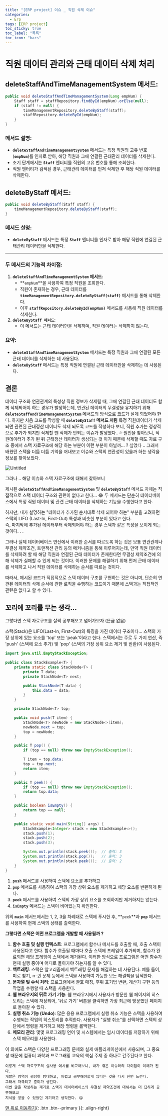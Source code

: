 ```yaml
---
title: "[ERP project] 이슈 _ 직원 삭제 이슈"
categories:
  - Erp
tags: [ERP project]
toc_sticky: true
toc_label: "목록"
toc_icon: "bars"
---
```


# 직원 데이터 관리와 근태 데이터 삭제 처리

## **deleteStaffAndTimeManagementSystem 메서드:**

```java
public void deleteStaffAndTimeManagementSystem(Long empNum) {
    Staff staff = staffRepository.findById(empNum).orElse(null);
    if (staff != null) {
        timeManagementRepository.deleteByStaff(staff);
        staffRepository.deleteById(empNum);
    }
}
```

### **메서드 설명:**

- **`deleteStaffAndTimeManagementSystem`** 메서드는 특정 직원의 고유 번호 (**`empNum`**)를 인자로 받아, 해당 직원과 그에 연결된 근태관리 데이터를 삭제한다.
- 초기 단계에서는 **`Staff`** 엔터티를 직원의 고유 번호를 통해 조회한다.
- 직원 엔터티가 검색된 경우, 근태관리 데이터를 먼저 삭제한 후 해당 직원 데이터를 삭제한다.

## **deleteByStaff 메서드:**

```java
public void deleteByStaff(Staff staff) {
    timeManagementRepository.deleteByStaff(staff);
}
```

### **메서드 설명:**

- **`deleteByStaff`** 메서드는 특정 **`Staff`** 엔터티를 인자로 받아 해당 직원에 연결된 근태관리 데이터만을 삭제한다.

---

### 두 메서드의 기능적 차이점:

1. **`deleteStaffAndTimeManagementSystem` 메서드**:
   - **`empNum`**을 사용하여 특정 직원을 조회한다.
   - 직원이 존재하는 경우, 근태 데이터를 **`timeManagementRepository.deleteByStaff(staff)`** 메서드를 통해 삭제한다.
   - 이후 **`staffRepository.deleteById(empNum)`** 메서드를 사용해 직원 데이터를 삭제한다.
2. **`deleteByStaff 메서드`**:
   - 이 메서드는 근태 데이터만을 삭제하며, 직원 데이터는 삭제하지 않는다.

### **요약:**

- **`deleteStaffAndTimeManagementSystem`** 메서드는 특정 직원과 그에 연결된 모든 근태 데이터를 삭제하는 데 사용된다.
- **`deleteByStaff`** 메서드는 특정 직원에 연결된 근태 데이터만을 삭제하는 데 사용된다.

## 결론

데이터 구조와 연관관계의 특성상 직원 정보가 삭제될 때, 그에 연결된 근태 데이터도 함께 삭제되어야 하는 경우가 발생하는데, 연관된 데이터의 무결성을 유지하기 위해 **`deleteStaffAndTimeManagementSystem`** 메서드의 방식으로 코드가 설계 되었어야 한다.
하지만 처음 코드를 작성할 때 **`deleteByStaff` 메서드 처럼** 특정 직원데이터가 삭제 되면 관련된 근태정산 데이터도 삭제 되도록 코드를 작성하다 보니, 직원 추가는 정상적으로 추가가 되지만 삭제할 땐 삭제가 안되는 이슈가 발생했다.. 💦
원인을 찾아보니, 직원데이터가 추가 된 뒤 근태정산 데이터가 생성되는 것 이기 때문에 삭제할 때도 자료 구조 중에서 스택 자료구조에 해당 하는 부분이 이런 부분이 아닐까… ? 싶었다 ..
그래서 배웠던 스택을 더듬 더듬 기억을 꺼내보고 이슈와 스택의 연관성이 있을까 하는 생각을 정보를 찾아보았다.

![Untitled](https://prod-files-secure.s3.us-west-2.amazonaws.com/6992323c-c966-4960-80a6-04d55b413c3b/e2c698ae-b7ec-40a2-a855-5e8f6d36ed70/Untitled.png)

그러나 .. 해당 이슈와 스택 자료구조에 대해서 찾아보니

제시된 **`deleteStaffAndTimeManagementSystem`** 및 **`deleteByStaff`** 메서드 자체는 직접적으로 스택 데이터 구조와 관련이 없다고 한다... 😂
두 메서드는 단순히 데이터베이스에서 특정 직원 데이터 및 관련 근태 데이터를 삭제하는 기능을 수행한다고 한다.

하지만, 내가 설명하는 "데이터가 추가된 순서대로 삭제 되어야 하는" 부분을 고려하면 스택의 LIFO (Last-In, First-Out) 특성과 비슷한 부분이 있다고 한다.  
즉, 마지막에 추가된 데이터부터 삭제되어야 하는 경우 스택과 같은 특성을 보이게 되는 것이다. . .

그러나 실제 데이터베이스 연산에서 이러한 순서를 따르도록 하는 것은 보통 연관관계나 무결성 제약조건, 트랜잭션 관리 등의 메커니즘을 통해 이루어지는데,
만약 직원 데이터를 삭제하려 할 때 해당 직원과 연결된 근태 데이터가 존재한다면 무결성 제약조건에 의해 삭제가 실패할 수 있게 되는 것이다.
이러한 문제를 해결하기 위해 먼저 근태 데이터를 삭제하고 나서 직원 데이터를 삭제하는 순서를 따르는 것이다.

따라서, 제시된 코드가 직접적으로 스택 데이터 구조를 구현하는 것은 아니며, 단순히 연관된 데이터의 삭제 순서에 관한 로직을 수행하는 코드이기 때문에 스택과는 직접적인 관련은 없다고 할 수 있다.

## 꼬리에 꼬리를 무는 생각…

그렇다면 스택 자료구조를 살짝 공부해보고 넘어가보자 (뜬금 없음)

스택(Stack)은 LIFO(Last-In, First-Out)의 특징을 가진 데이터 구조이다...
스택의 가장 상위에 있는 요소를 'top' 또는 'peak'이라고 한다.
스택에서는 주로 두 가지 연산, 즉 'push' (스택에 요소 추가) 및 'pop' (스택의 가장 상위 요소 제거 및 반환)이 사용된다.

```java
import java.util.EmptyStackException;

public class StackExample<T> {
    private static class StackNode<T> {
        private T data;
        private StackNode<T> next;

        public StackNode(T data) {
            this.data = data;
        }
    }

    private StackNode<T> top;

    public void push(T item) {
        StackNode<T> newNode = new StackNode<>(item);
        newNode.next = top;
        top = newNode;
    }

    public T pop() {
        if (top == null) throw new EmptyStackException();

        T item = top.data;
        top = top.next;
        return item;
    }

    public T peek() {
        if (top == null) throw new EmptyStackException();
        return top.data;
    }

    public boolean isEmpty() {
        return top == null;
    }

    public static void main(String[] args) {
        StackExample<Integer> stack = new StackExample<>();
        stack.push(1);
        stack.push(2);
        stack.push(3);

        System.out.println(stack.peek());  // 출력: 3
        System.out.println(stack.pop());   // 출력: 3
        System.out.println(stack.peek());  // 출력: 2
    }
}
```

1. **`push`** 메서드를 사용하여 스택에 요소를 추가하고
2. **`pop`** 메서드를 사용하여 스택의 가장 상위 요소를 제거하고 해당 요소를 반환하게 된다.
3. **`peek`** 메서드를 사용하여 스택의 가장 상위 요소를 조회하지만 제거하지는 않는다.
4. **`isEmpty`** 메서드는 스택이 비어있는지 확인한다.

위의 **`main`** 메서드에서는 1, 2, 3을 차례대로 스택에 푸시한 후, **`peek`**과 **`pop`** 메서드를 사용하여 현재 스택의 상태를 출력한다.

**그렇다면 스택은 어떤 프로그램을 개발할 때 사용될까 ?**

1. **함수 호출 및 실행 컨텍스트**: 프로그램에서 함수나 메서드를 호출할 때, 호출 스택이 사용된다고 한다.
   함수가 호출될 때마다 호출 스택에 프레임이 추가되며, 함수가 완료되면 해당 프레임이 스택에서 제거된다.
   이러한 방식으로 프로그램은 어떤 함수가 현재 실행 중이며 어디로 돌아가야 하는지를 알 수 있다.
2. **백트래킹**: 스택은 알고리즘에서 백트래킹 문제를 해결하는 데 사용된다.
   예를 들어, 미로 찾기, n-퀸 문제 등에서 스택을 사용하여 가능한 모든 해결책을 탐색한다.
3. **문자열 및 수식 처리**: 프로그램에서 괄호 매칭, 후위 표기법 변환, 계산기 구현 등의 작업을 수행할 때 스택을 사용한다.
4. **웹 브라우저의 뒤로 가기 기능**: 웹 브라우저에서 사용자가 방문한 웹 페이지의 히스토리는 스택에 저장되어, '뒤로 가기' 버튼을 클릭하면 가장 최근에 방문했던 페이지로 돌아갈 수 있다.
5. **실행 취소 기능 (Undo)**: 많은 응용 프로그램에서 실행 취소 기능은 스택을 사용하여 수행되는 작업의 히스토리를 추적한다. 사용자가 "실행 취소"를 선택하면 스택의 상단에서 명령을 제거하고 해당 명령을 롤백한다.
6. **메모리 관리**: 몇몇 프로그래밍 언어 및 시스템에서는 임시 데이터를 저장하기 위해 스택 메모리를 사용한다.

이 외에도 스택은 다양한 프로그래밍 문제와 실제 애플리케이션에서 사용되며, 그 중요성 때문에 컴퓨터 과학과 프로그래밍 교육의 핵심 주제 중 하나로 간주된다고 한다.

    이렇게 스택 자료구조의 실사용 예시를 비교해보니, 내가 겪은 이슈와의 차이점이 이해가 된다.
    개발은 영역이 굉장히 방대하고, 어렵고 공부해야할게 많다는 것을 다시 한번 느낀다.
    그래서 자극되고 흥미가 생긴다.
    이번 글을 작성하는 계기로 스택과 데이터베이스의 무결성 제약조건에 대해서는 더 딥하게 공부해보고
    지식을 쌓을 수 있었던 계기라고 생각한다. 😋

[맨 위로 이동하기](#){: .btn .btn--primary }{: .align-right}
